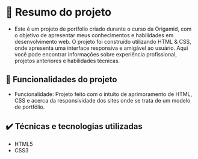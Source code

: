 <h1> 📁 Resumo do projeto</h1>

- Este é um projeto de portfolio criado durante o curso da Origamid, com o objetivo de apresentar meus conhecimentos e habilidades em desenvolvimento web. O projeto foi construído utilizando HTML & CSS, onde apresenta uma interface responsiva e amigável ao usuário. Aqui você pode encontrar informações sobre experiência profissional, projetos anteriores e habilidades técnicas.

🔨 Funcionalidades do projeto
---
- Funcionalidade: Projeto feito com o intuito de aprimoramento de HTML, CSS e acerca da responsividade dos sites onde se trata de um modelo de portfólio.

✔️ Técnicas e tecnologias utilizadas
---
- HTML5
- CSS3
